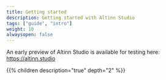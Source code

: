 ```yaml
---
title: Getting started
description: Getting started with Altinn Studio
tags: ["guide", "intro"]
weight: 10
alwaysopen: false
---
```


An early preview of Altinn Studio is available for testing here: https://altinn.studio

{{% children description="true" depth="2" %}}